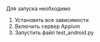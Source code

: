 Для запуска необходимо
1. Установить все зависимости
2. Включить сервер Appium
3. Запустить файл test_android.py
